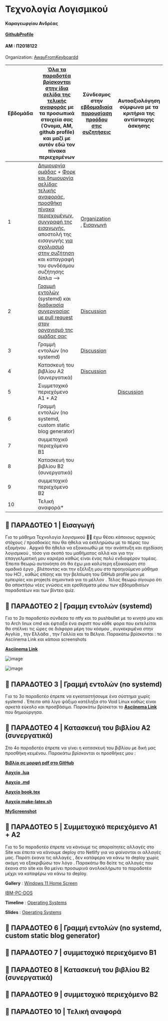 # Τεχνολογία Λογισμικού

#### Καραγεωργίου Ανδρέας 

**[GithubProfile](https://github.com/AndreasKarageorgiou)**

#### ΑΜ : Π2018122

Organization: [AwayFromKeyboardd](https://github.com/AwayFromKeyboardd)

| Εβδομάδα | [Όλα τα παραδοτέα βρίσκονται στην ίδια σελίδα της τελικής αναφοράς](https://epidrome.github.io/teaching/deliverables/) με τα προσωπικά στοιχεία σας (Όνομα, ΑΜ, github profile) και μαζί με αυτόν εδώ τον πίνακα περιεχομένων | Σύνδεσμος στην [εβδομαδιαία παρουσίαση προόδου στις συζητήσεις](https://github.com/courses-ionio/help/discussions/categories/show-and-tell) | Αυτοαξιολόγηση σύμφωνα με τα κριτήρια της αντίστοιχης άσκησης |
| --- | --- | --- | --- |
| 1 | [Δημιουργία ομάδας](https://epidrome.github.io/teaching/team/) + [Φορκ και δημιουργία σελίδας τελικής αναφοράς](https://epidrome.github.io/teaching/guide/), [προσθήκη πίνακα περιεχομένων](https://raw.githubusercontent.com/courses-ionio/sw/master/README.md), [συγγραφή της εισαγωγής](https://epidrome.github.io/teaching/intro/), αποστολή της εισαγωγής [για σχολιασμό στην συζήτηση](https://github.com/courses-ionio/sw/discussions/categories/show-and-tell) και καταγραφή του συνδέσμου συζήτησης δίπλα --> | [Organization](https://github.com/courses-ionio/sw/discussions/1133#discussioncomment-4950763) , [Εισαγωγή](https://github.com/courses-ionio/sw/discussions/1159) | |
| 2 | [Γραμμή εντολών](https://epidrome.github.io/teaching/cli) (systemd) και [διαδικασία συνεργασίας με pull request στον οργανισμό της ομάδας σας](https://epidrome.github.io/teaching/team) |  [Discussion](https://github.com/courses-ionio/sw/discussions/1302) | |
| 3 | Γραμμή εντολών (no systemd) |   [Discussion](https://github.com/courses-ionio/sw/discussions/1336) | |
| 4 | Κατασκευή του βιβλίου Α2 (συνεργατικά) |  [Discussion](https://github.com/courses-ionio/sw/discussions/1370) | |
| 5 | Συμμετοχικό περιεχόμενο A1 + A2 | | [Discussion](https://github.com/courses-ionio/sw/discussions/1472) |
| 6 | Γραμμή εντολών (no systemd, custom static blog generator) | | |
| 7 | συμμετοχικό περιεχόμενο B1 | | |
| 8 | Κατασκευή του βιβλίου Β2 (συνεργατικά) | | |
| 9 | συμμετοχικό περιεχόμενο B2 | | |
| 10 | Τελική αναφορά* | | |


## :rocket: ΠΑΡΑΔΟΤΕΟ 1 | Εισαγωγή

Για το μάθημα Τεχνολογία λογισμικού :technologist: έχω θέσει κάποιους αρχικούς στόχους / προσδοκίες που θα ήθελα να εκπληρώσω με το πέρας του εξαμήνου . Αρχικά θα ήθελα να εξοικοιωθώ με την ανάπτυξη και σχεδίαση λογισμικού , τόσο για σκοπό του μαθήματος αλλά και για την επαγγελματική μου καριέρα καθώς είναι ένας πολύ ενδιαφέρον τομέας. Έπειτα θεωρώ αυτονόητο ότι θα έχω μια καλύτερη εξοικοίωση στο ομαδικό έργο , βλέποντας και την εξέλιξη μου στο προηγούμενο μάθημα του HCI , καθώς επίσης και την βελτίωση του GitHub profile μου με εμπειρίες και projects σημαντικά για το μέλλον . Τέλος θεωρώ σίγουρο ότι θα αποκτήσω νέες γνώσεις και ερεθίσματα μέσω των εβδομαδιαίων παραδοτέων και των βίντεο quiz.

## :rocket: ΠΑΡΑΔΟΤΕΟ 2 | Γραμμη εντολών (systemd)

Για το 2ο παραδοτέο σύνδεσα το ntfy και το pushbullet με το κινητό μου και το Arch linux cmd και έφτιαξα ένα σκριπτ που κάθε φορα που εκτελείται θα στέλνει τις ώρες σε διάφορα μέρη του κόσμου , συγκεκριμένα στην Αγγλία , την Ελλάδα , την Γαλλία και το Βέλγιο. Παρακάτω βρίσκονται : το Asciinema Link και κάποια screenshots

**[Asciinema Link](https://asciinema.org/a/49RtgRU5mIW2i0QNiKtHG5mzq)**

![image](https://user-images.githubusercontent.com/79105310/221544840-337d1500-5b3f-4677-9dd6-a733c5d4c798.png)

![image](https://user-images.githubusercontent.com/79105310/221549159-f76431d1-2e0e-41fb-a312-127938c7f55e.png)


## :rocket: ΠΑΡΑΔΟΤΕΟ 3 | Γραμμή εντολών (no systemd)

Για το 3ο παραδοτέο έπρεπε να εγκαταστήσουμε ένα σύστημα χωρίς systemd . Έπειτα από λίγο ψάξιμο κατέληξα στο Void Linux καθώς είναι αρκετά εύκολο και προσβάσιμο.
Παρακάτω βρίσκεται το **[Asciinema Link](https://asciinema.org/a/JpkJrZPmileotIc3zSoYW4aHQ)** που δημιούργησα.


## :rocket: ΠΑΡΑΔΟΤΕΟ 4 | Κατασκευή του βιβλίου Α2 (συνεργατικά)

Στο 4ο παραδοτέο έπρεπε να γίνει η κατασκευή του βιβλίου με δική μας προσθήκη κειμένου. 
  Παρακάτω βρίσκονται οι προσθήκες μου :
  
 
**[Βιβλίο σε μορφή pdf στο GitHub](https://github.com/AndreasKarageorgiou/kallipos/blob/master/book/book.pdf)**

**[Αρχείο .lua](https://github.com/AndreasKarageorgiou/kallipos/blob/master/myfilter.lua)**

**[Αρχείο .md](https://github.com/AndreasKarageorgiou/kallipos/blob/master/mytext/pacman.md)**

**[Αρχείο book.tex](https://github.com/AndreasKarageorgiou/kallipos/blob/master/book.tex)**

**[Αρχείο make-latex.sh](https://github.com/AndreasKarageorgiou/kallipos/blob/master/make-latex.sh)**

**[MyScreenshot](https://github.com/AndreasKarageorgiou/kallipos/blob/master/bookscreen.pdf.jpg)**

## :rocket: ΠΑΡΑΔΟΤΕΟ 5 | Συμμετοχικό περιεχόμενο A1 + A2

Για το 5ο παραδοτέο έπρεπε να κάνουμε τις απαραίτητες αλλαγές στο Site και έπειτα να κάνουμε deploy στο Netlify για να φαίνονται οι αλλαγές μας. 
Παρότι έκανα τις αλλαγές , δεν κατάφερα να κάνω το deploy χωρίς ακόμη να εξακριβώσω τον λόγο . Παρακάτω θα δείτε τις αλλαγές που έκανα στο site και θα μείνει προσωρινά ανολοκλήρωτο το παραδοτέο μέχρι να καταφέρω να κάνω το deploy. 

**Gallery** :
[Windows 11 Home Screen](https://github.com/AndreasKarageorgiou/_gallery/blob/master/wind11-hs.md)

[IBM-PC-DOS](https://github.com/AndreasKarageorgiou/_gallery/blob/master/ibm-pc-dos.md)

**Timeline** :
[Operating Systems](https://github.com/AndreasKarageorgiou/site/blob/master/_timeline/operating-systems.md)

**Slides** :
[Operating Systems](https://github.com/AndreasKarageorgiou/site/blob/master/_slides/operat-systems.md)

## :rocket: ΠΑΡΑΔΟΤΕΟ 6 | Γραμμή εντολών (no systemd, custom static blog generator)

## :rocket: ΠΑΡΑΔΟΤΕΟ 7 | συμμετοχικό περιεχόμενο B1

## :rocket: ΠΑΡΑΔΟΤΕΟ 8 | Κατασκευή του βιβλίου Β2 (συνεργατικά)

## :rocket: ΠΑΡΑΔΟΤΕΟ 9 | συμμετοχικό περιεχόμενο B2

## :rocket: ΠΑΡΑΔΟΤΕΟ 10 | 	Τελική αναφορά
